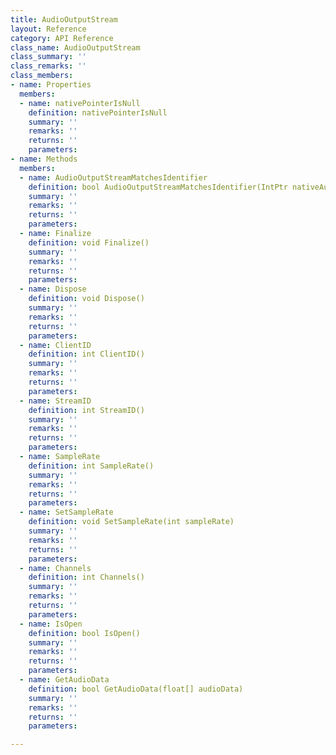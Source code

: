 ```yaml
---
title: AudioOutputStream
layout: Reference
category: API Reference
class_name: AudioOutputStream
class_summary: ''
class_remarks: ''
class_members:
- name: Properties
  members:
  - name: nativePointerIsNull
    definition: nativePointerIsNull
    summary: ''
    remarks: ''
    returns: ''
    parameters: 
- name: Methods
  members:
  - name: AudioOutputStreamMatchesIdentifier
    definition: bool AudioOutputStreamMatchesIdentifier(IntPtr nativeAudioOutputStreamIdentifier)
    summary: ''
    remarks: ''
    returns: ''
    parameters: 
  - name: Finalize
    definition: void Finalize()
    summary: ''
    remarks: ''
    returns: ''
    parameters: 
  - name: Dispose
    definition: void Dispose()
    summary: ''
    remarks: ''
    returns: ''
    parameters: 
  - name: ClientID
    definition: int ClientID()
    summary: ''
    remarks: ''
    returns: ''
    parameters: 
  - name: StreamID
    definition: int StreamID()
    summary: ''
    remarks: ''
    returns: ''
    parameters: 
  - name: SampleRate
    definition: int SampleRate()
    summary: ''
    remarks: ''
    returns: ''
    parameters: 
  - name: SetSampleRate
    definition: void SetSampleRate(int sampleRate)
    summary: ''
    remarks: ''
    returns: ''
    parameters: 
  - name: Channels
    definition: int Channels()
    summary: ''
    remarks: ''
    returns: ''
    parameters: 
  - name: IsOpen
    definition: bool IsOpen()
    summary: ''
    remarks: ''
    returns: ''
    parameters: 
  - name: GetAudioData
    definition: bool GetAudioData(float[] audioData)
    summary: ''
    remarks: ''
    returns: ''
    parameters: 

---
```

